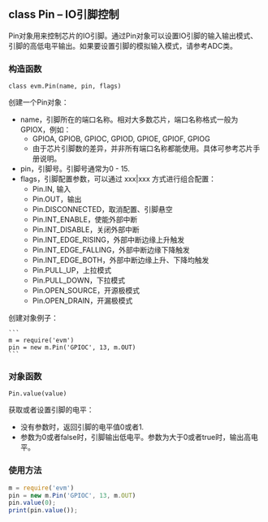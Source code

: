 ## class Pin – IO引脚控制

Pin对象用来控制芯片的IO引脚。通过Pin对象可以设置IO引脚的输入输出模式、 引脚的高低电平输出。如果要设置引脚的模拟输入模式，请参考ADC类。

### 构造函数

` class evm.Pin(name, pin, flags) `

 创建一个Pin对象：
*  name，引脚所在的端口名称。相对大多数芯片，端口名称格式一般为 GPIOX，例如：
    *  GPIOA, GPIOB, GPIOC, GPIOD, GPIOE, GPIOF, GPIOG
    *  由于芯片引脚数的差异，并非所有端口名称都能使用。具体可参考芯片手册说明。
*  pin，引脚号。引脚号通常为0 - 15.
*  flags，引脚配置参数，可以通过 xxx|xxx 方式进行组合配置：
    *  Pin.IN, 输入
    *  Pin.OUT，输出
    *  Pin.DISCONNECTED，取消配置、引脚悬空
    *  Pin.INT_ENABLE，使能外部中断
    *  Pin.INT_DISABLE，关闭外部中断
    *  Pin.INT_EDGE_RISING，外部中断边缘上升触发
    *  Pin.INT_EDGE_FALLING，外部中断边缘下降触发
    *  Pin.INT_EDGE_BOTH，外部中断边缘上升、下降均触发
    *  Pin.PULL_UP，上拉模式
    *  Pin.PULL_DOWN，下拉模式
    *  Pin.OPEN_SOURCE，开源极模式
    *  Pin.OPEN_DRAIN，开漏极模式


创建对象例子：
    
    ```
    m = require('evm')
    pin = new m.Pin('GPIOC', 13, m.OUT)
    ```
    
    
### 对象函数

`Pin.value(value)`

获取或者设置引脚的电平：
*  没有参数时，返回引脚的电平值0或者1.
*  参数为0或者false时，引脚输出低电平。参数为大于0或者true时，输出高电平。


### 使用方法

```javascript
m = require('evm')
pin = new m.Pin('GPIOC', 13, m.OUT)
pin.value(0);
print(pin.value());
```

